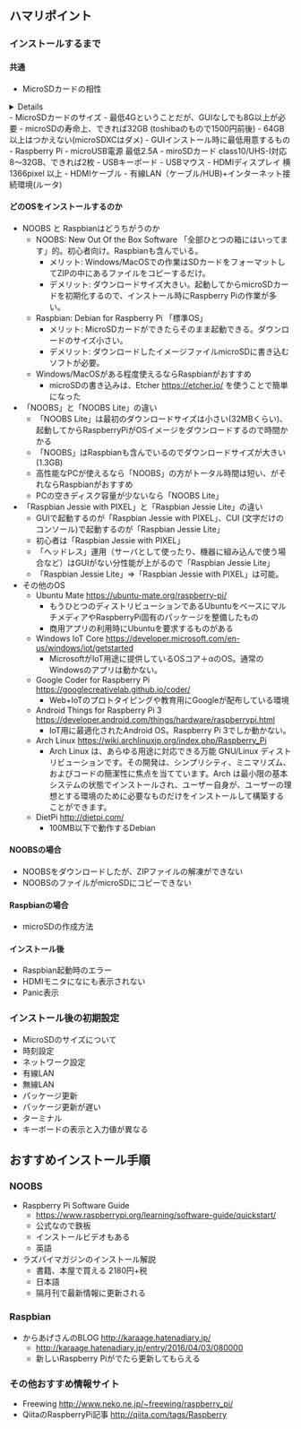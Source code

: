 ## ハマリポイント
### インストールするまで
#### 共通
 - MicroSDカードの相性
 <details>
     - まずはMicroSDHC、class10/UHS-I対応、8G/16G/32G
     - 相性は http://elinux.org/RPi_SD_cards にまとまっている
     - Toshiba/Transcend/Samsungが相性よいと言われている(MicroSD＋ブランドで「はずれ」がない)
     - SunDisk/Team/PATRiOT/Kingstoneは相性悪いと言われている(ブランドだけ確認しても相性がわからない)
 </details>
 - MicroSDカードのサイズ
     - 最低4Gということだが、GUIなしでも8G以上が必要
     - microSDの寿命上、できれば32GB (toshibaのもので1500円前後)
     - 64GB以上はつかえない(microSDXCはダメ)
 - GUIインストール時に最低用意するもの
     - Raspberry Pi
     - microUSB電源 最低2.5A
     - miroSDカード class10/UHS-I対応 8～32GB、できれば2枚
     - USBキーボード 
     - USBマウス
     - HDMIディスプレイ 横1366pixel 以上
     - HDMIケーブル
     - 有線LAN（ケーブル/HUB)+インターネット接続環境(ルータ)
     
#### どのOSをインストールするのか
 - NOOBS と Raspbianはどうちがうのか
     - NOOBS: New Out Of the Box Software 「全部ひとつの箱にはいってます」的。初心者向け。Raspbianも含んでいる。
         - メリット: Windows/MacOSでの作業はSDカードをフォーマットしてZIPの中にあるファイルをコピーするだけ。
         - デメリット: ダウンロードサイズ大きい。起動してからmicroSDカードを初期化するので、インストール時にRaspberry Piの作業が多い。
     - Raspbian: Debian for Raspberry Pi  「標準OS」
         - メリット: MicroSDカードができたらそのまま起動できる。ダウンロードのサイズ小さい。
         - デメリット: ダウンロードしたイメージファイルmicroSDに書き込むソフトが必要。
     - Windows/MacOSがある程度使えるならRaspbianがおすすめ
         - microSDの書き込みは、Etcher https://etcher.io/ を使うことで簡単になった
 - 「NOOBS」と「NOOBS Lite」の違い
     - 「NOOBS Lite」は最初のダウンロードサイズは小さい(32MBくらい)、起動してからRaspberryPiがOSイメージをダウンロードするので時間かかる
     - 「NOOBS」はRaspbianも含んでいるのでダウンロードサイズが大きい(1.3GB)
     - 高性能なPCが使えるなら「NOOBS」の方がトータル時間は短い、がそれならRaspbianがおすすめ
     - PCの空きディスク容量が少ないなら「NOOBS Lite」
 - 「Raspbian Jessie with PIXEL」と「Raspbian Jessie Lite」の違い
     - GUIで起動するのが「Raspbian Jessie with PIXEL」、CUI (文字だけのコンソール)で起動するのが「Raspbian Jessie Lite」
     - 初心者は「Raspbian Jessie with PIXEL」
     - 「ヘッドレス」運用（サーバとして使ったり、機器に組み込んで使う場合など）はGUIがない分性能が上がるので「Raspbian Jessie Lite」
     - 「Raspbian Jessie Lite」⇒「Raspbian Jessie with PIXEL」は可能。
 - その他のOS
     - Ubuntu Mate https://ubuntu-mate.org/raspberry-pi/
         - もうひとつのディストリビューションであるUbuntuをベースにマルチメディアやRaspberryPi固有のパッケージを整備したもの
         - 商用アプリの利用時にUbuntuを要求するものがある
     - Windows IoT Core https://developer.microsoft.com/en-us/windows/iot/getstarted
         - MicrosoftがIoT用途に提供しているOSコア＋αのOS。通常のWindowsのアプリは動かない。
     - Google Coder for Raspberry Pi https://googlecreativelab.github.io/coder/
         - Web+IoTのプロトタイピングや教育用にGoogleが配布している環境
     - Android Things for Raspberry Pi 3 https://developer.android.com/things/hardware/raspberrypi.html
         - IoT用に最適化されたAndroid OS。Raspberry Pi 3でしか動かない。
     - Arch Linux https://wiki.archlinuxjp.org/index.php/Raspberry_Pi
         - Arch Linux は、あらゆる用途に対応できる万能 GNU/Linux ディストリビューションです。その開発は、シンプリシティ、ミニマリズム、およびコードの簡潔性に焦点を当てています。Arch は最小限の基本システムの状態でインストールされ、ユーザー自身が、ユーザーの理想とする環境のために必要なものだけをインストールして構築することができます。
     - DietPi http://dietpi.com/ 
         - 100MB以下で動作するDebian
 
#### NOOBSの場合 
 - NOOBSをダウンロードしたが、ZIPファイルの解凍ができない
 - NOOBSのファイルがmicroSDにコピーできない
 
#### Raspbianの場合
 - microSDの作成方法

#### インストール後
 - Raspbian起動時のエラー
  - HDMIモニタになにも表示されない
  - Panic表示
 
### インストール後の初期設定
 - MicroSDのサイズについて
 - 時刻設定
 - ネットワーク設定
  - 有線LAN
  - 無線LAN
 - パッケージ更新
 - パッケージ更新が遅い
 - ターミナル
  - キーボードの表示と入力値が異なる
 
## おすすめインストール手順
### NOOBS
 - Raspberry Pi Software Guide
     - https://www.raspberrypi.org/learning/software-guide/quickstart/
     - 公式なので鉄板
     - インストールビデオもある
     - 英語
 - ラズパイマガジンのインストール解説
     - 書籍、本屋で買える 2180円+税
     - 日本語
     - 隔月刊で最新情報に更新される
     
### Raspbian
 - からあげさんのBLOG http://karaage.hatenadiary.jp/ 
     - http://karaage.hatenadiary.jp/entry/2016/04/03/080000
     - 新しいRaspberry Piがでたら更新してもらえる

### その他おすすめ情報サイト
 - Freewing http://www.neko.ne.jp/~freewing/raspberry_pi/
 - QiitaのRaspberryPi記事 http://qiita.com/tags/Raspberry
 
